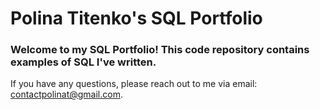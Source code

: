 # Polina Titenko's SQL Portfolio

### Welcome to my SQL Portfolio! This code repository contains examples of SQL I've written. 
If you have any questions, please reach out to me via email: contactpolinat@gmail.com. 
